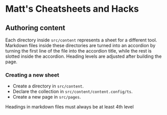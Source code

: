 # Matt's Cheatsheets and Hacks

## Authoring content

Each directory inside `src/content` represents a sheet for a different tool. Markdown files inside these directories are turned into an accordion by turning the first line of the file into the accordion title, while the rest is slotted inside the accordion. Heading levels are adjusted after building the page.

### Creating a new sheet

-   Create a directory in `src/content`.
-   Declare the collection in `src/content/content.config/ts`.
-   Create a new page in `src/pages`.

Headings in markdown files must always be at least 4th level
